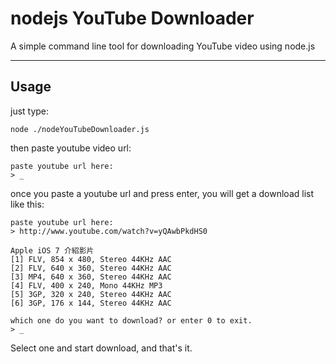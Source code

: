 # nodejs YouTube Downloader

A simple command line tool for downloading YouTube video using node.js

---

## Usage

just type:

	node ./nodeYouTubeDownloader.js

then paste youtube video url:

	paste youtube url here:
	> _

once you paste a youtube url and press enter, you will get a download list like this:

	paste youtube url here:
	> http://www.youtube.com/watch?v=yQAwbPkdHS0

	Apple iOS 7 介紹影片
	[1] FLV, 854 x 480, Stereo 44KHz AAC
	[2] FLV, 640 x 360, Stereo 44KHz AAC
	[3] MP4, 640 x 360, Stereo 44KHz AAC
	[4] FLV, 400 x 240, Mono 44KHz MP3
	[5] 3GP, 320 x 240, Stereo 44KHz AAC
	[6] 3GP, 176 x 144, Stereo 44KHz AAC

	which one do you want to download? or enter 0 to exit.
	> _

Select one and start download, and that's it.
